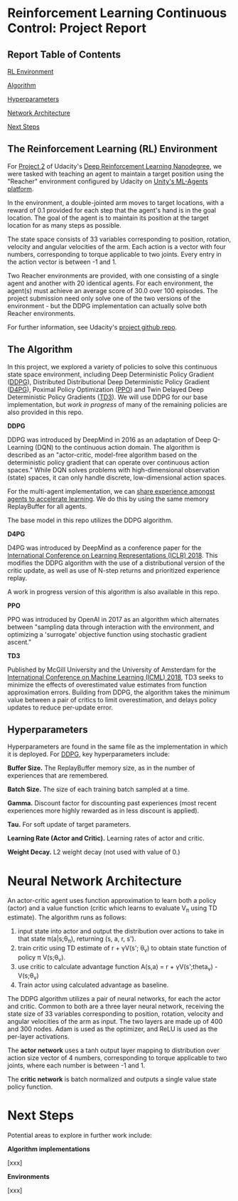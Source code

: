 <a name="report"></a>
# Reinforcement Learning Continuous Control: Project Report

## Report Table of Contents

[RL Environment](#environment)

[Algorithm](#algorithm)

[Hyperparameters](#hyperparameters)

[Network Architecture](#network)

[Next Steps](#nextsteps)

<a name="environment"></a>
## The Reinforcement Learning (RL) Environment

For [Project 2](https://github.com/udacity/deep-reinforcement-learning/tree/master/p2_continuous-control) of Udacity's [Deep Reinforcement Learning Nanodegree](https://github.com/udacity/deep-reinforcement-learning), we were tasked with teaching an agent to maintain a target position using the "Reacher" environment configured by Udacity on [Unity's ML-Agents platform](https://github.com/Unity-Technologies/ml-agents).  

In the environment, a double-jointed arm moves to target locations, with a reward of 0.1 provided for each step that the agent's hand is in the goal location.  The goal of the agent is to maintain its position at the target location for as many steps as possible.  

The state space consists of 33 variables corresponding to position, rotation, velocity and angular velocities of the arm.  Each action is a vector with four numbers, corresponding to torque applicable to two joints.  Every entry in the action vector is between -1 and 1.  

Two Reacher environments are provided, with one consisting of a single agent and another with 20 identical agents.  For each environment, the agent(s) must achieve an average score of 30.0 over 100 episodes.  The project submission need only solve one of the two versions of the environment - but the DDPG implementation can actually solve both Reacher environments.  

For further information, see Udacity's [project github repo](https://github.com/udacity/deep-reinforcement-learning/tree/master/p2_continuous-control).

<a name="algorithm"></a>
## The Algorithm

In this project, we explored a variety of policies to solve this continuous state space environment, including Deep Deterministic Policy Gradient ([DDPG](https://arxiv.org/abs/1509.02971)), Distributed Distributional Deep Deterministic Policy Gradient ([D4PG](https://arxiv.org/pdf/1804.08617.pdf)), Poximal Policy Optimization ([PPO](https://arxiv.org/pdf/1707.06347.pdf)) and Twin Delayed Deep Deterministic Policy Gradients ([TD3](https://arxiv.org/abs/1802.09477)). We will use DDPG for our base implementation, but *work in progress* of many of the remaining policies are also provided in this repo.  

**DDPG**

DDPG was introduced by DeepMind in 2016 as an adaptation of Deep Q-Learning (DQN) to the continuous action domain.  The algorithm is described as an "actor-critic, model-free algorithm based on the deterministic policy gradient that can operate over continuous action spaces."  While DQN solves problems with high-dimensional observation (state) spaces, it can only handle discrete, low-dimensional action spaces.  

For the multi-agent implementation, we can [share experience amongst agents to accelerate learning](https://ai.googleblog.com/2016/10/how-robots-can-acquire-new-skills-from.html).  We do this by using the same memory ReplayBuffer for all agents.

The base model in this repo utilizes the DDPG algorithm.  

**D4PG**

D4PG was introduced by DeepMind as a conference paper for the [International Conference on Learning Representations (ICLR) 2018](https://iclr.cc/archive/www/doku.php%3Fid=iclr2018:main.html).  This modifies the DDPG algorithm with the use of a distributional version of the critic update, as well as use of N-step returns and prioritized experience replay.   

A work in progress version of this algorithm is also available in this repo.   

**PPO**

PPO was introduced by OpenAI in 2017 as an algorithm which alternates between "sampling data through interaction with the environment, and optimizing a 'surrogate' objective function using stochastic gradient ascent."

**TD3**

Published by McGill University and the University of Amsterdam for the [International Conference on Machine Learning (ICML) 2018](https://icml.cc/Conferences/2018), TD3 seeks to minimize the effects of overestimated value estimates from function approximation errors.  Building from DDPG, the algorithm takes the minimum value between a pair of critics to limit overestimation, and delays policy updates to reduce per-update error.  

<a name="hyperparameters"></a>
## Hyperparameters

Hyperparameters are found in the same file as the implementation in which it is deployed.  For [DDPG](https://github.com/cipher813/rl_continuous_control/blob/master/scripts/agents/DDPG.py), key hyperparameters include:

**Buffer Size.**  The ReplayBuffer memory size, as in the number of experiences that are remembered.   

**Batch Size.**  The size of each training batch sampled at a time.    

**Gamma.**  Discount factor for discounting past experiences (most recent experiences more highly rewarded as in less discount is applied).  

**Tau.**  For soft update of target parameters.  

**Learning Rate (Actor and Critic).**  Learning rates of actor and critic.  

**Weight Decay.**  L2 weight decay (not used with value of 0.)

<a name="network"></a>
# Neural Network Architecture

An actor-critic agent uses function approximation to learn both a policy (actor) and a value function (critic which learns to evaluate V<sub>&pi;</sub> using TD estimate).  The algorithm runs as follows:
1. input state into actor and output the distribution over actions to take in that state &pi;(a|s;&theta;<sub>&pi;</sub>), returning (s, a, r, s').
2. train critic using TD estimate of r + &gamma;V(s'; &theta;<sub>v</sub>) to obtain state function of policy &pi; V(s;&theta;<sub>v</sub>).
3. use critic to calculate advantage function A(s,a) = r + &gamma;V(s';theta<sub>v</sub>) - V(s;&theta;<sub>v</sub>)
4. Train actor using calculated advantage as baseline.  

The DDPG algorithm utilizes a pair of neural networks, for each the actor and critic.  Common to both are a three layer neural network, receiving the state size of 33 variables corresponding to position, rotation, velocity and angular velocities of the arm as input.  The two layers are made up of 400 and 300 nodes.  Adam is used as the optimizer, and ReLU is used as the per-layer activations.  

The **actor network** uses a tanh output layer mapping to distribution over action size vector of 4 numbers, corresponding to torque applicable to two joints, where each number is between -1 and 1.  

The **critic network** is batch normalized and outputs a single value state policy function.

<a name="nextsteps"></a>
# Next Steps

Potential areas to explore in further work include:

**Algorithm implementations**

[xxx]


**Environments**

[xxx]
